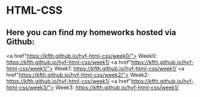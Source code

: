 
<h1>HTML-CSS</h1>

<h2>Here you can find my homeworks hosted via Github:</h2>

<a href"https://kfth.github.io/hyf-html-css/week0/"> Week0: https://kfth.github.io/hyf-html-css/week1/</a> 
<a href"https://kfth.github.io/hyf-html-css/week1/"> Week1: https://kfth.github.io/hyf-html-css/week1/</a>
<a href"https://kfth.github.io/hyf-html-css/week2/"> Week2: https://kfth.github.io/hyf-html-css/week1/</a>
<a href"https://kfth.github.io/hyf-html-css/week3/"> Week3: https://kfth.github.io/hyf-html-css/week1/</a>
